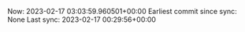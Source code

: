 Now: 2023-02-17 03:03:59.960501+00:00 Earliest commit since sync: None Last sync: 2023-02-17 00:29:56+00:00
